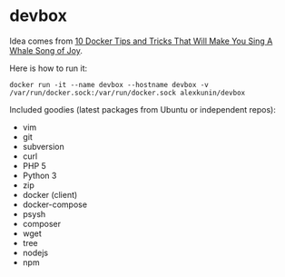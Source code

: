 # devbox
Idea comes from [10 Docker Tips and Tricks That Will Make You Sing A Whale Song of Joy](http://nathanleclaire.com/blog/2014/07/12/10-docker-tips-and-tricks-that-will-make-you-sing-a-whale-song-of-joy/).

Here is how to run it:

`docker run -it --name devbox --hostname devbox -v /var/run/docker.sock:/var/run/docker.sock alexkunin/devbox`

Included goodies (latest packages from Ubuntu or independent repos):

  * vim
  * git
  * subversion
  * curl
  * PHP 5
  * Python 3
  * zip
  * docker (client)
  * docker-compose
  * psysh
  * composer
  * wget
  * tree
  * nodejs
  * npm
